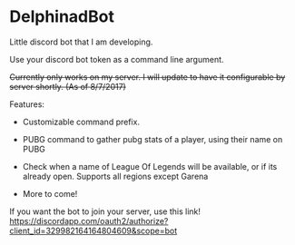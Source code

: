 # DelphinadBot
Little discord bot that I am developing.

Use your discord bot token as a command line argument.

~~Currently only works on my server. I will update to have it configurable by server shortly. (As of 8/7/2017)~~

Features:
 + Customizable command prefix.
 - PUBG command to gather pubg stats of a player, using their name on PUBG
 + Check when a name of League Of Legends will be available, or if its already open. Supports all regions except Garena
 - More to come!

If you want the bot to join your server, use this link! https://discordapp.com/oauth2/authorize?client_id=329982164164804609&scope=bot

